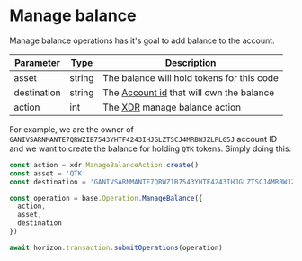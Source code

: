 # Manage balance

Manage balance operations has it's goal to add balance to the account.

| Parameter    | Type   | Description           |
|--------------|--------|-----------------------|
| asset        | string | The balance will hold tokens for this code |
| destination  | string | The [Account id][account_id] that will own the balance
| action       | int    | The [XDR][xdr] manage balance action |

For example, we are the owner of `GANIVSARNMANTE7QRWZIB7543YHTF4243IHJGLZTSCJ4MRBWJZLPLG5J` account ID and we want to 
create the balance for holding `QTK` tokens. Simply doing this:

```javascript
const action = xdr.ManageBalanceAction.create()
const asset = 'QTK'
const destination = 'GANIVSARNMANTE7QRWZIB7543YHTF4243IHJGLZTSCJ4MRBWJZLPLG5J'

const operation = base.Operation.ManageBalance({
  action,
  asset,
  destination
})

await horizon.transaction.submitOperations(operation)
```

[account_id]: /coming_soon.md
[xdr]: /operations/xdr_enums.md
